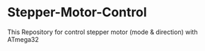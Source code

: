 # Stepper-Motor-Control
This Repository for control stepper motor (mode &amp; direction) with ATmega32
